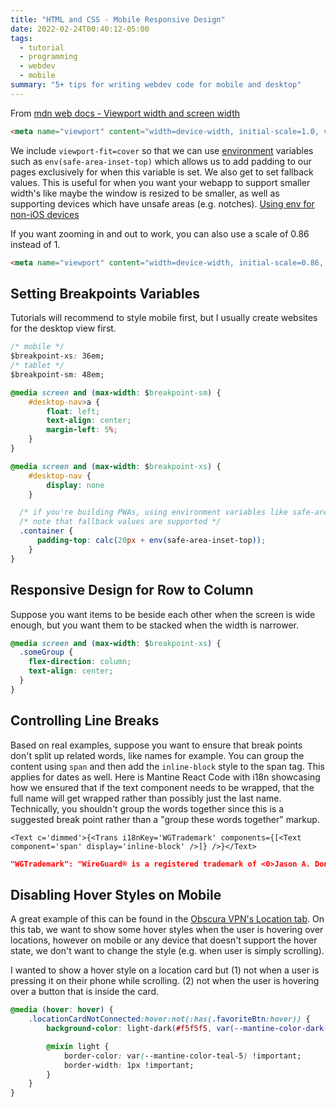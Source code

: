 ```yaml
---
title: "HTML and CSS - Mobile Responsive Design"
date: 2022-02-24T00:40:12-05:00
tags:
  - tutorial
  - programming
  - webdev
  - mobile
summary: "5+ tips for writing webdev code for mobile and desktop"
---
```


From [mdn web docs - Viewport width and screen width](https://developer.mozilla.org/docs/Web/HTML/Viewport_meta_tag#viewport_width_and_screen_width)

```html
<meta name="viewport" content="width=device-width, initial-scale=1.0, viewport-fit=cover">
```

We include `viewport-fit=cover` so that we can use [environment](https://developer.mozilla.org/docs/Web/CSS/env) variables such as `env(safe-area-inset-top)` which allows us to add padding to our pages exclusively for when this variable is set. We also get to set fallback values. This is useful for when you want your webapp to support smaller width's like maybe the window is resized to be smaller, as well as supporting devices which have unsafe areas (e.g. notches). [Using env for non-iOS devices](https://stackoverflow.com/questions/57907685/padding-envsafe-area-inset-top-is-not-working)

If you want zooming in and out to work, you can also use a scale of 0.86 instead of 1.

```html
<meta name="viewport" content="width=device-width, initial-scale=0.86, minimum-scale=0.86, viewport-fit=cover">
```

## Setting Breakpoints Variables

Tutorials will recommend to style mobile first, but I usually create websites for the desktop view first.

```css
/* mobile */
$breakpoint-xs: 36em;
/* tablet */
$breakpoint-sm: 48em;

@media screen and (max-width: $breakpoint-sm) {
    #desktop-nav>a {
        float: left;
        text-align: center;
        margin-left: 5%;
    }
}

@media screen and (max-width: $breakpoint-xs) {
    #desktop-nav {
        display: none
    }

  /* if you're building PWAs, using environment variables like safe-area-inset-top are essential for ensuring consistent styles across desktop and mobile */
  /* note that fallback values are supported */
  .container {
      padding-top: calc(20px + env(safe-area-inset-top));
    }
}
```

## Responsive Design for Row to Column

Suppose you want items to be beside each other when the screen is wide enough, but you want them to be stacked when the width is narrower.

```css
@media screen and (max-width: $breakpoint-xs) {
  .someGroup {
    flex-direction: column;
    text-align: center;
  }
}
```

## Controlling Line Breaks

Based on real examples, suppose you want to ensure that break points don't split up related words, like names for example. You can group the content using `span` and then add the `inline-block` style to the span tag. This applies for dates as well. Here is Mantine React Code with i18n showcasing how we ensured that if the text component needs to be wrapped, that the full name will get wrapped rather than possibly just the last name. Technically, you shouldn't group the words together since this is a suggested break point rather than a "group these words together" markup.

```tsx
<Text c='dimmed'>{<Trans i18nKey='WGTrademark' components={[<Text component='span' display='inline-block' />]} />}</Text>
```

```json
"WGTrademark": "WireGuard® is a registered trademark of <0>Jason A. Donenfeld.</0>",
```

## Disabling Hover Styles on Mobile

A great example of this can be found in the [Obscura VPN's Location tab](https://github.com/Sovereign-Engineering/obscuravpn-client/blob/main/obscura-ui/src/views/Location.module.css#L6). On this tab, we want to show some hover styles when the user is hovering over locations, however on mobile or any device that doesn't support the hover state, we don't want to change the style (e.g. when user is simply scrolling).

I wanted to show a hover style on a location card but (1) not when a user is pressing it on their phone while scrolling. (2) not when the user is hovering over a button that is inside the card.

```css
@media (hover: hover) {
    .locationCardNotConnected:hover:not(:has(.favoriteBtn:hover)) {
        background-color: light-dark(#f5f5f5, var(--mantine-color-dark-4));

        @mixin light {
            border-color: var(--mantine-color-teal-5) !important;
            border-width: 1px !important;
        }
    }
}
```
